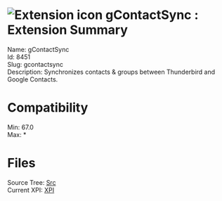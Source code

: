# ![Extension icon](https://addons.thunderbird.net/user-media/addon_icons/8/8451-64.png?modified=1559411175) gContactSync : Extension Summary

Name: gContactSync  
Id: 8451  
Slug: gcontactsync  
Description: Synchronizes contacts &amp; groups between Thunderbird and Google Contacts.
  

# Compatibility
Min: 67.0  
Max: *  

# Files

Source Tree: [Src](x68/8451-gcontactsync/src)  
Current XPI: [XPI](x68/8451-gcontactsync/xpi)  



